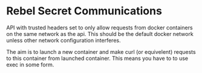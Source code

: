# Rebel Secret Communications
API with trusted headers set to only allow requests from docker containers on the same network as the api. This should be the default docker network unless other network configuration interferes.

The aim is to launch a new container and make curl (or equivelent) requests to this container from launched container. This means you have to to use exec in some form.